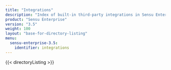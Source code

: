 ```yaml
---
title: "Integrations"
description: "Index of built-in third-party integrations in Sensu Enterprise"
product: "Sensu Enterprise"
version: "3.5"
weight: 100
layout: "base-for-directory-listing"
menu:
  sensu-enterprise-3.5:
    identifier: integrations
---
```


{{< directoryListing >}}
